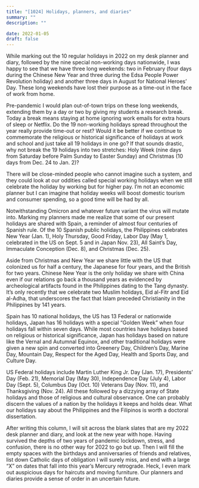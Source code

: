 ```yaml
---
title: "[1024] Holidays, planners, and diaries"
summary: ""
description: ""

date: 2022-01-05
draft: false
---
```


While marking out the 10 regular holidays in 2022 on my desk planner and diary, followed by the nine special non-working days nationwide, I was happy to see that we have three long weekends: two in February (four days during the Chinese New Year and three during the Edsa People Power Revolution holiday) and another three days in August for National Heroes’ Day. These long weekends have lost their purpose as a time-out in the face of work from home.

Pre-pandemic I would plan out-of-town trips on these long weekends, extending them by a day or two by giving my students a research break. Today a break means staying at home ignoring work emails for extra hours of sleep or Netflix. Do the 19 non-working holidays spread throughout the year really provide time-out or rest? Would it be better if we continue to commemorate the religious or historical significance of holidays at work and school and just take all 19 holidays in one go? If that sounds drastic, why not break the 19 holidays into two stretches: Holy Week (nine days from Saturday before Palm Sunday to Easter Sunday) and Christmas (10 days from Dec. 24 to Jan. 2)?

There will be close-minded people who cannot imagine such a system, and they could look at our oddities called special working holidays when we still celebrate the holiday by working but for higher pay. I’m not an economic planner but I can imagine that holiday weeks will boost domestic tourism and consumer spending, so a good time will be had by all.

Notwithstanding Omicron and whatever future variant the virus will mutate into. Marking my planners made me realize that some of our present holidays are shared with Spain, a reminder of almost four centuries of Spanish rule. Of the 10 Spanish public holidays, the Philippines celebrates New Year (Jan. 1), Holy Thursday, Good Friday, Labor Day (May 1, celebrated in the US on Sept. 5 and in Japan Nov. 23), All Saint’s Day, Immaculate Conception (Dec. 8), and Christmas (Dec. 25).

Aside from Christmas and New Year we share little with the US that colonized us for half a century, the Japanese for four years, and the British for two years. Chinese New Year is the only holiday we share with China even if our relations go back a thousand years as evidenced by archeological artifacts found in the Philippines dating to the Tang dynasty. It’s only recently that we celebrate two Muslim holidays, Eid al-Fitr and Eid al-Adha, that underscores the fact that Islam preceded Christianity in the Philippines by 141 years.

Spain has 10 national holidays, the US has 13 Federal or nationwide holidays, Japan has 16 holidays with a special “Golden Week” when four holidays fall within seven days. While most countries have holidays based on religious or historical significance, Japan has holidays based on nature like the Vernal and Autumnal Equinox, and other traditional holidays were given a new spin and converted into Greenery Day, Children’s Day, Marine Day, Mountain Day, Respect for the Aged Day, Health and Sports Day, and Culture Day.

US Federal holidays include Martin Luther King Jr. Day (Jan. 17), Presidents’ Day (Feb. 21), Memorial Day (May 30), Independence Day (July 4), Labor Day (Sept. 5), Columbus Day (Oct. 10) Veterans Day (Nov. 11), and Thanksgiving (Nov. 24). All these followed by a dizzying array of State holidays and those of religious and cultural observance. One can probably discern the values of a nation by the holidays it keeps and holds dear. What our holidays say about the Philippines and the Filipinos is worth a doctoral dissertation.

After writing this column, I will sit across the blank slates that are my 2022 desk planner and diary, and look at the new year with hope. Having survived the depths of two years of pandemic lockdown, stress, and confusion, there is no other way for 2022 to go but up. Then I will fill the empty spaces with the birthdays and anniversaries of friends and relatives, list down Catholic days of obligation I will surely miss, and end with a large “X” on dates that fall into this year’s Mercury retrograde. Heck, I even mark out auspicious days for haircuts and moving furniture. Our planners and diaries provide a sense of order in an uncertain future.
